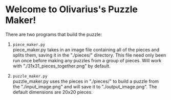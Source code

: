 # Welcome to Olivarius's Puzzle Maker!
There are two programs that build the puzzle:
1. `piece_maker.py`  
piece_maker.py takes in an image file containing all of the pieces and splits them, saving it in the "./pieces/" directory. This file need only been run once before making any puzzles from a group of pieces. Will work with "./31x31_pieces_together.png" by default.
	
2. `puzzle_maker.py`  
puzzle_maker.py uses the pieces in "./pieces/" to build a puzzle from the "./input_image.png" and will save it to "./output_image.png". The default dimensions are 20x20 pieces.
